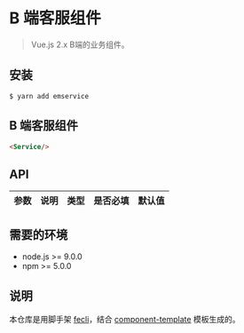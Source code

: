 # B 端客服组件

> Vue.js 2.x B端的业务组件。


## 安装

```
$ yarn add emservice
```

## B 端客服组件
```` html
<Service/>
````


## API

|参数|说明|类型|是否必填|默认值|
|---|----|---|-------|-----|



## 需要的环境

- node.js >= 9.0.0
- npm >= 5.0.0

## 说明

本仓库是用脚手架 [fecli](https://github.com/fe6/fecli)，结合 [component-template](https://github.com/fe6/component-template) 模板生成的。
